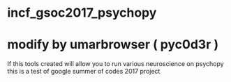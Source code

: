 # incf_gsoc2017_psychopy
# modify by umarbrowser ( pyc0d3r )

If this tools created will allow you to run various neuroscience on psychopy
this is a test of google summer of codes 2017 project

